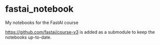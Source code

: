 # fastai_notebook

My notebooks for the FastAI course

<https://github.com/fastai/course-v3> is added as a submodule to keep the notebooks up-to-date.

